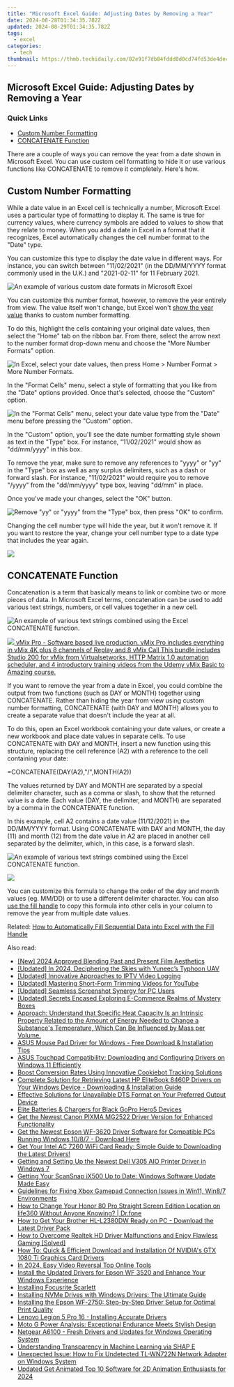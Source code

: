 ```yaml
---
title: "Microsoft Excel Guide: Adjusting Dates by Removing a Year"
date: 2024-08-28T01:34:35.782Z
updated: 2024-08-29T01:34:35.782Z
tags:
  - excel
categories:
  - tech
thumbnail: https://thmb.techidaily.com/82e91f7db84fddd0d0cd74fd53de4decc4bc8c46a25aa2285ca573b91b9719e8.jpg
---
```


## Microsoft Excel Guide: Adjusting Dates by Removing a Year

### Quick Links

* [Custom Number Formatting](https://bypass-frp.techidaily.com/in-2024-a-step-by-step-guide-on-using-adb-and-fastboot-to-remove-frp-lock-from-your-itel-p40plus-by-drfone-android/)
* [CONCATENATE Function](https://extra-information.techidaily.com/2024-approved-a-beginners-guide-making-your-podcasts-rss-feed/)

 There are a couple of ways you can remove the year from a date shown in Microsoft Excel. You can use custom cell formatting to hide it or use various functions like CONCATENATE to remove it completely. Here's how.

##  Custom Number Formatting

 While a date value in an Excel cell is technically a number, Microsoft Excel uses a particular type of formatting to display it. The same is true for currency values, where currency symbols are added to values to show that they relate to money. When you add a date in Excel in a format that it recognizes, Excel automatically changes the cell number format to the "Date" type.

 You can customize this type to display the date value in different ways. For instance, you can switch between "11/02/2021" (in the DD/MM/YYYY format commonly used in the U.K.) and "2021-02-11" for 11 February 2021.

![An example of various custom date formats in Microsoft Excel](https://static1.howtogeekimages.com/wordpress/wp-content/uploads/2021/02/Excel-Custom-Date-Formats.png) 

 You can customize this number format, however, to remove the year entirely from view. The value itself won't change, but Excel won't [show the year value](https://facebook-record-videos.techidaily.com/updated-in-2024-captivating-content-the-basics-of-removing-background-from-videos/) thanks to custom number formatting.

 To do this, highlight the cells containing your original date values, then select the "Home" tab on the ribbon bar. From there, select the arrow next to the number format drop-down menu and choose the "More Number Formats" option.

![In Excel, select your date values, then press Home &gt; Number Format &gt; More Number Formats.](https://static1.howtogeekimages.com/wordpress/wp-content/uploads/2021/02/Excel-More-Number-Formats-Option.png) 

 In the "Format Cells" menu, select a style of formatting that you like from the "Date" options provided. Once that's selected, choose the "Custom" option.

![In the &quot;Format Cells&quot; menu, select your date value type from the &quot;Date&quot; menu before pressing the &quot;Custom&quot; option.](https://static1.howtogeekimages.com/wordpress/wp-content/uploads/2021/02/Excel-Set-Custom-Date-Format.png) 

 In the "Custom" option, you'll see the date number formatting style shown as text in the "Type" box. For instance, "11/02/2021" would show as "dd/mm/yyyy" in this box.

 To remove the year, make sure to remove any references to "yyyy" or "yy" in the "Type" box as well as any surplus delimiters, such as a dash or forward slash. For instance, "11/02/2021" would require you to remove "/yyyy" from the "dd/mm/yyyy" type box, leaving "dd/mm" in place.

 Once you've made your changes, select the "OK" button.

![Remove &quot;yy&quot; or &quot;yyyy&quot; from the &quot;Type&quot; box, then press &quot;OK&quot; to confirm.](https://static1.howtogeekimages.com/wordpress/wp-content/uploads/2021/02/Excel-Remove-Year-From-Cell-Formatting.png) 

 Changing the cell number type will hide the year, but it won't remove it. If you want to restore the year, change your cell number type to a date type that includes the year again.

<!-- affiliate ads begin -->
<a href="https://estore.macxdvd.com/order/checkout.php?PRODS=4526659&QTY=1&AFFILIATE=108875&CART=1"><img src="https://www.macxdvd.com/affiliate/new-banner/vcp-500x500.jpg" border="0"></a>
<!-- affiliate ads end -->
##  CONCATENATE Function

 Concatenation is a term that basically means to link or combine two or more pieces of data. In Microsoft Excel terms, concatenation can be used to add various text strings, numbers, or cell values together in a new cell.

![An example of various text strings combined using the Excel CONCATENATE function.](https://static1.howtogeekimages.com/wordpress/wp-content/uploads/2021/02/Excel-CONCATENATE-Example.png) 

<!-- affiliate ads begin -->
<a href="https://secure.2checkout.com/order/checkout.php?PRODS=30901410&QTY=1&AFFILIATE=108875&CART=1"> <img src="https://secure.avangate.com/images/merchant/ce9a6fb2becc2d235e62b125e9260102/products/copy_1_copy_vMixCallScreenshot1-large.jpg" border="0"> vMix Pro - Software based live production. vMix Pro includes everything in vMix 4K plus 8 channels of Replay and 8 vMix Call 
This bundle includes Studio 200 for vMix from Virtualsetworks, HTTP Matrix 1.0 automation scheduler, and 4 introductory training videos from the Udemy vMix Basic to Amazing course. </a>
<!-- affiliate ads end -->
 If you want to remove the year from a date in Excel, you could combine the output from two functions (such as DAY or MONTH) together using CONCATENATE. Rather than hiding the year from view using custom number formatting, CONCATENATE (with DAY and MONTH) allows you to create a separate value that doesn't include the year at all.

 To do this, open an Excel workbook containing your date values, or create a new workbook and place date values in separate cells. To use CONCATENATE with DAY and MONTH, insert a new function using this structure, replacing the cell reference (A2) with a reference to the cell containing your date:

=CONCATENATE(DAY(A2),"/",MONTH(A2))

 The values returned by DAY and MONTH are separated by a special delimiter character, such as a comma or slash, to show that the returned value is a date. Each value (DAY, the delimiter, and MONTH) are separated by a comma in the CONCATENATE function.

 In this example, cell A2 contains a date value (11/12/2021) in the DD/MM/YYYY format. Using CONCATENATE with DAY and MONTH, the day (11) and month (12) from the date value in A2 are placed in another cell separated by the delimiter, which, in this case, is a forward slash.

![An example of various text strings combined using the Excel CONCATENATE function.](https://static1.howtogeekimages.com/wordpress/wp-content/uploads/2021/02/Excel-CONCATENATE-Example.png) 

<!-- affiliate ads begin -->
<a href="https://shop.systoolsgroup.com/affiliate.php?ACCOUNT=SYSTOOBY&AFFILIATE=108875&PATH=https%3A%2F%2Fwww.systoolsgroup.com%3FAFFILIATE%3D108875%26RESOURCE%3DSysTools%2BSQL%2BRecovery"><img src="https://www.systoolsgroup.com/box/sql-recovery.png" border="0"></a>
<!-- affiliate ads end -->
 You can customize this formula to change the order of the day and month values (eg. MM/DD) or to use a different delimiter character. You can also [use the fill handle](https://visual-screen-recording.techidaily.com/new-in-2024-top-5-best-hdmi-21-gaming-monitors-ps5-compatible/) to copy this formula into other cells in your column to remove the year from multiple date values.

Related: [How to Automatically Fill Sequential Data into Excel with the Fill Handle](https://visual-screen-recording.techidaily.com/new-in-2024-top-5-best-hdmi-21-gaming-monitors-ps5-compatible/)

<ins class="adsbygoogle"
     style="display:block"
     data-ad-format="autorelaxed"
     data-ad-client="ca-pub-7571918770474297"
     data-ad-slot="1223367746"></ins>



<ins class="adsbygoogle"
     style="display:block"
     data-ad-client="ca-pub-7571918770474297"
     data-ad-slot="8358498916"
     data-ad-format="auto"
     data-full-width-responsive="true"></ins>

<span class="atpl-alsoreadstyle">Also read:</span>
<div><ul>
<li><a href="https://facebook-video-share.techidaily.com/new-2024-approved-blending-past-and-present-film-aesthetics/"><u>[New] 2024 Approved  Blending Past and Present Film Aesthetics</u></a></li>
<li><a href="https://fox-cloud.techidaily.com/updated-in-2024-deciphering-the-skies-with-yuneecs-typhoon-uav/"><u>[Updated] In 2024, Deciphering the Skies with Yuneec’s Typhoon UAV</u></a></li>
<li><a href="https://screen-sharing-recording.techidaily.com/updated-innovative-approaches-to-iptv-video-logging/"><u>[Updated] Innovative Approaches to IPTV Video Logging</u></a></li>
<li><a href="https://facebook-video-footage.techidaily.com/updated-mastering-short-form-trimming-videos-for-youtube/"><u>[Updated] Mastering Short-Form  Trimming Videos for YouTube</u></a></li>
<li><a href="https://extra-guidance.techidaily.com/updated-seamless-screenshot-synergy-for-pc-users/"><u>[Updated] Seamless Screenshot Synergy for PC Users</u></a></li>
<li><a href="https://extra-support.techidaily.com/updated-secrets-encased-exploring-e-commerce-realms-of-mystery-boxes/"><u>[Updated] Secrets Encased  Exploring E-Commerce Realms of Mystery Boxes</u></a></li>
<li><a href="https://win-dash.techidaily.com/approach-understand-that-specific-heat-capacity-is-an-intrinsic-property-related-to-the-amount-of-energy-needed-to-change-a-substances-temperature-which-can339/"><u>Approach: Understand that Specific Heat Capacity Is an Intrinsic Property Related to the Amount of Energy Needed to Change a Substance's Temperature, Which Can Be Influenced by Mass per Volume.</u></a></li>
<li><a href="https://win-dash.techidaily.com/asus-mouse-pad-driver-for-windows-free-download-and-installation-tips/"><u>ASUS Mouse Pad Driver for Windows - Free Download & Installation Tips</u></a></li>
<li><a href="https://win-dash.techidaily.com/asus-touchpad-compatibility-downloading-and-configuring-drivers-on-windows-11-efficiently/"><u>ASUS Touchpad Compatibility: Downloading and Configuring Drivers on Windows 11 Efficiently</u></a></li>
<li><a href="https://solve-popular.techidaily.com/boost-conversion-rates-using-innovative-cookiebot-tracking-solutions/"><u>Boost Conversion Rates Using Innovative Cookiebot Tracking Solutions</u></a></li>
<li><a href="https://win-dash.techidaily.com/complete-solution-for-retrieving-latest-hp-elitebook-8460p-drivers-on-your-windows-device-downloading-and-installation-guide/"><u>Complete Solution for Retrieving Latest HP EliteBook 8460P Drivers on Your Windows Device - Downloading & Installation Guide</u></a></li>
<li><a href="https://win-dash.techidaily.com/effective-solutions-for-unavailable-dts-format-on-your-preferred-output-device/"><u>Effective Solutions for Unavailable DTS Format on Your Preferred Output Device</u></a></li>
<li><a href="https://extra-resources.techidaily.com/elite-batteries-and-chargers-for-black-gopro-hero5-devices/"><u>Elite Batteries & Chargers for Black GoPro Hero5 Devices</u></a></li>
<li><a href="https://win-dash.techidaily.com/get-the-newest-canon-pixma-mg2522-driver-version-for-enhanced-functionality/"><u>Get the Newest Canon PIXMA MG2522 Driver Version for Enhanced Functionality</u></a></li>
<li><a href="https://win-dash.techidaily.com/get-the-newest-epson-wf-3620-driver-software-for-compatible-pcs-running-windows-1087-download-here/"><u>Get the Newest Epson WF-3620 Driver Software for Compatible PCs Running Windows 10/8/7 - Download Here</u></a></li>
<li><a href="https://win-dash.techidaily.com/get-your-intel-ac-7260-wifi-card-ready-simple-guide-to-downloading-the-latest-drivers/"><u>Get Your Intel AC 7260 WiFi Card Ready: Simple Guide to Downloading the Latest Drivers!</u></a></li>
<li><a href="https://win-dash.techidaily.com/getting-and-setting-up-the-newest-dell-v305-aio-printer-driver-in-windows-7/"><u>Getting and Setting Up the Newest Dell V305 AIO Printer Driver in Windows 7</u></a></li>
<li><a href="https://win-dash.techidaily.com/getting-your-scansnap-ix500-up-to-date-windows-software-update-made-easy/"><u>Getting Your ScanSnap iX500 Up to Date: Windows Software Update Made Easy</u></a></li>
<li><a href="https://win-dash.techidaily.com/guidelines-for-fixing-xbox-gamepad-connection-issues-in-win11-win87-environments/"><u>Guidelines for Fixing Xbox Gamepad Connection Issues in Win11, Win8/7 Environments</u></a></li>
<li><a href="https://fix-guide.techidaily.com/how-to-change-your-honor-80-pro-straight-screen-edition-location-on-life360-without-anyone-knowing-drfone-by-drfone-virtual-android/"><u>How to Change Your Honor 80 Pro Straight Screen Edition Location on life360 Without Anyone Knowing? | Dr.fone</u></a></li>
<li><a href="https://win-dash.techidaily.com/how-to-get-your-brother-hl-l2380dw-ready-on-pc-download-the-latest-driver-pack/"><u>How to Get Your Brother HL-L2380DW Ready on PC - Download the Latest Driver Pack</u></a></li>
<li><a href="https://win-dash.techidaily.com/how-to-overcome-realtek-hd-driver-malfunctions-and-enjoy-flawless-gaming-solved/"><u>How to Overcome Realtek HD Driver Malfunctions and Enjoy Flawless Gaming [Solved]</u></a></li>
<li><a href="https://win-dash.techidaily.com/how-to-quick-and-efficient-download-and-installation-of-nvidias-gtx-1080-ti-graphics-card-drivers/"><u>How To: Quick & Efficient Download and Installation Of NVIDIA's GTX 1080 Ti Graphics Card Drivers</u></a></li>
<li><a href="https://ai-vdieo-software.techidaily.com/in-2024-easy-video-reversal-top-online-tools/"><u>In 2024, Easy Video Reversal Top Online Tools</u></a></li>
<li><a href="https://win-dash.techidaily.com/install-the-updated-drivers-for-epson-wf-3520-and-enhance-your-windows-experience/"><u>Install the Updated Drivers for Epson WF 3520 and Enhance Your Windows Experience</u></a></li>
<li><a href="https://win-dash.techidaily.com/installing-focusrite-scarlett/"><u>Installing Focusrite Scarlett</u></a></li>
<li><a href="https://win-dash.techidaily.com/installing-nvme-drives-with-windows-drivers-the-ultimate-guide/"><u>Installing NVMe Drives with Windows Drivers: The Ultimate Guide</u></a></li>
<li><a href="https://win-dash.techidaily.com/installing-the-epson-wf-2750-step-by-step-driver-setup-for-optimal-print-quality/"><u>Installing the Epson WF-2750: Step-by-Step Driver Setup for Optimal Print Quality</u></a></li>
<li><a href="https://win-dash.techidaily.com/lenovo-legion-5-pro-16-installing-accurate-drivers/"><u>Lenovo Legion 5 Pro 16 - Installing Accurate Drivers</u></a></li>
<li><a href="https://audio-editing.techidaily.com/moto-g-power-analysis-exceptional-endurance-meets-stylish-design/"><u>Moto G Power Analysis: Exceptional Endurance Meets Stylish Design</u></a></li>
<li><a href="https://win-dash.techidaily.com/netgear-a6100-fresh-drivers-and-updates-for-windows-operating-system/"><u>Netgear A6100 - Fresh Drivers and Updates for Windows Operating System</u></a></li>
<li><a href="https://tech-savvy.techidaily.com/understanding-transparency-in-machine-learning-via-shap-e/"><u>Understanding Transparency in Machine Learning via SHAP E</u></a></li>
<li><a href="https://win-dash.techidaily.com/unexpected-issue-how-to-fix-undetected-tl-wn722n-network-adapter-on-windows-system/"><u>Unexpected Issue: How to Fix Undetected TL-WN722N Network Adapter on Windows System</u></a></li>
<li><a href="https://video-content-creator.techidaily.com/updated-get-animated-top-10-software-for-2d-animation-enthusiasts-for-2024/"><u>Updated Get Animated Top 10 Software for 2D Animation Enthusiasts for 2024</u></a></li>
</ul></div>
